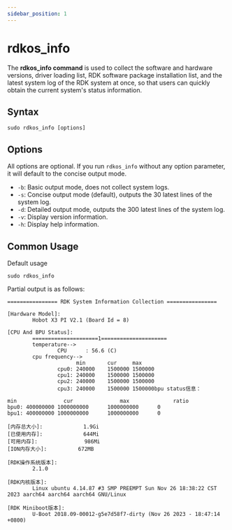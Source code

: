 ```yaml
---
sidebar_position: 1
---
```


# rdkos_info

The **rdkos_info command** is used to collect the software and hardware versions, driver loading list, RDK software package installation list, and the latest system log of the RDK system at once, so that users can quickly obtain the current system's status information.

## Syntax

```
sudo rdkos_info [options]
```

## Options

All options are optional. If you run `rdkos_info` without any option parameter, it will default to the concise output mode.

- `-b`: Basic output mode, does not collect system logs.
- `-s`: Concise output mode (default), outputs the 30 latest lines of the system log.
- `-d`: Detailed output mode, outputs the 300 latest lines of the system log.
- `-v`: Display version information.
- `-h`: Display help information.

## Common Usage

Default usage

```
sudo rdkos_info
```

Partial output is as follows:

```
================ RDK System Information Collection ================

[Hardware Model]:
        Hobot X3 PI V2.1 (Board Id = 8)

[CPU And BPU Status]:
        =====================1=====================
        temperature-->
                CPU      : 56.6 (C)
        cpu frequency-->
                      min       cur     max
                cpu0: 240000    1500000 1500000
                cpu1: 240000    1500000 1500000
                cpu2: 240000    1500000 1500000
                cpu3: 240000    1500000 1500000bpu status信息：

min               cur               max              ratio
bpu0: 400000000 1000000000      1000000000      0
bpu1: 400000000 1000000000      1000000000      0

[内存总大小]:             1.9Gi
[已使用内存]:             644Mi
[可用内存]:               986Mi
[ION内存大小]:          672MB

[RDK操作系统版本]:
        2.1.0

[RDK内核版本]:
        Linux ubuntu 4.14.87 #3 SMP PREEMPT Sun Nov 26 18:38:22 CST 2023 aarch64 aarch64 aarch64 GNU/Linux

[RDK Miniboot版本]:
        U-Boot 2018.09-00012-g5e7d58f7-dirty (Nov 26 2023 - 18:47:14 +0800)